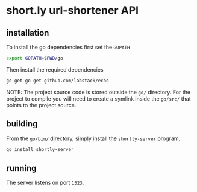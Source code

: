 # short.ly url-shortener API

## installation

To install the go dependencies first set the `GOPATH`

```sh
export GOPATH=$PWD/go
```

Then install the required dependencies

```sh
go get go get github.com/labstack/echo
```

NOTE: The project source code is stored outside the `go/` directory. For the
project to compile you will need to create a symlink inside the `go/src/`
that points to the project source.


## building

From the `go/bin/` directory, simply install the `shortly-server` program.

```sh
go install shortly-server
```


## running

The server listens on port `1323`.
